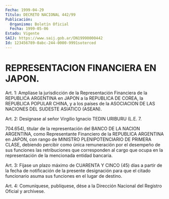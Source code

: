 ```yaml
---
Fecha: 1999-04-29
Título: DECRETO NACIONAL 442/99
Publicación:
  Organismo: Boletín Oficial
  Fecha: 1999-05-06
Estado: Vigente
SAIJ: https://www.saij.gob.ar/DN19990000442
Id: 123456789-0abc-244-0000-9991soterced
---
```

# REPRESENTACION FINANCIERA EN JAPON.

<a id="1"></a>
Art. 1:  Amplíase  la  jurisdicción  de  la  Representación Financiera  de  la  REPUBLICA  ARGENTINA en JAPON a la REPUBLICA DE COREA, la REPUBLICA POPULAR CHINA,  y a los países de la ASOCIACION DE LAS NACIONES DEL SUDESTE ASIATICO (ASEAN).

<a id="2"></a>
Art. 2: Desígnase al señor Virgilio  Ignacio TEDIN URIBURU (L.E. 7.

704.654),  titular de la representación  del  BANCO  DE  LA  NACION ARGENTINA, como  Representante Financiero de la REPUBLICA ARGENTINA en JAPON, con rango  de MINISTRO PLENIPOTENCIARIO DE PRIMERA CLASE, debiendo percibir como  única  remuneración por el desempeño de sus funciones las retribuciones que  corresponden al cargo que ocupa en la representación de la mencionada entidad bancaria.

<a id="3"></a>
Art. 3: Fíjase un plazo máximo de  CUARENTA  Y  CINCO  (45) días a partir de la fecha de notificación de la presente designación  para que  el  citado  funcionario  asuma  sus  funciones  en el lugar de destino.

<a id="4"></a>
Art. 4: Comuníquese, publíquese, dése a la Dirección  Nacional del Registro   Oficial  y  archívese.